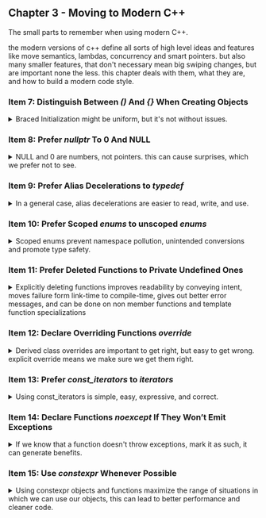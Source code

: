 ## Chapter 3 - Moving to Modern C++

<summary>
The small parts to remember when using modern C++.
</summary>

the modern versions of c++ define all sorts of high level ideas and features like move semantics, lambdas, concurrency and smart pointers. but also many smaller features, that don't necessary mean big swiping changes, but are important none the less. this chapter deals with them, what they are, and how to build a modern code style.

### Item 7: Distinguish Between _()_ And _{}_ When Creating Objects

<details>
<summary>
Braced Initialization might be uniform, but it's not without issues.
</summary>
there are many ways to create objects in cpp, and there are subtle differences between using the normal parentheses, the equal sign and the curly braces.

```cpp
int x(0); // initializer in parentheses
int y = 0; // initializer follows "="
int z{0}; // initializer is in braces
int z2 = {0}; // initializer uses both "=" and curly braces.
```

we will ignore that last option, because we already saw that it can lead to trouble if used together with the auto keyword. the equal sign in a problem, it is used both as an assignment operator and as a constructor call.

```cpp
Widget w1; //default ctor
Widget w2 = w2; //copy constructor.
w1 = w2; //assignment, copy operator=
```

#### The Advantages

<details>
<summary>
Curly braces initialization can work when other cases fail
</summary>
cpp11 introduces the concept of **uniform initialization**, or **braced initialization**. the syntax is the curly braces. we should be able to use it for everything that we could use equal sign or parentheses: from basic variables, initial contents of containers,inside classes and to initialize un-copyable objects.  
in some of those situations, only one of the two classic methods work to initialize a value, but in all cases, the braced initialization does the job.

```cpp
std::vector<int> v1 = {1,2,3}; //vector with initial contents. works
std::vector<int> v2 {1,2,3}; //vector with initial contents. fine.
//std::vector<int> v3 (1,2,3); //doesn't work!

class Widget
{
    private:
    int x{0}; // works
    int y =0; // no problem
    //int z(0); //error! can't be done
};

std::atomic<int> ai1(0); //works
std::atomic<int> ai2{0}; //also works!
//std::atomic<int> ai3 = 0; // doesn't work
```

another feature is that it doesn't allow narrowing conversions between built in types. if it's not 100% assured to work, it won't compile! the standard had to allow this for the older methods to avoid breaking legacy code, but with the new braced initialization, we can get better type safety!

```cpp
double x,y,z;
int sum1(x+y+z); //value truncated to an int.
int sum2 =x+y+z; //value truncated to an int.
//int sum3{x+y+z}; //rejected!
```

another upside of braced initialization is that it avoids another one of those parsing pitfalls. assume Widget has a default constructor and a single argument constructor. if we forget to pass the argument but still have the parentheses, we aren't calling the default constructor, we are actually declaring a function. good luck seeing that in a glance! braced initialization can't be in a function parameter lists declaration, so this is not an issue.

```cpp
Widget w0; // default constructor
Widget w1(0); //great, constructor call;
Widget w2(); // this isn't a compiler error! this is declaration of a function called w2 which takes no value and returns a Widget.
Widget w3{}; // this wil also work and call the default constructor.
```

</details>

#### The Disadvantages

<details>
<summary>
Compilers really, and a I mean really, prefer constructors with std::initializer_lists over other constructors, and the curly braces really loves to turn into std::initializer_lists.
</summary>

Things aren't entirely perfect in the realm of braced initialization. this syntax sometimes carries it's own bag of surprising behavior. we see this a lot with the relationship between the curly braces and the **std::initializer_list class and constructor overload resolution.** we think the code does one thing, but it actually does something else. add the auto keyword to the mix and we have a party.

```cpp
int a = {1}; //weird, but works
auto b = {1}; // surprise! an initializer_list<int> remember item 2?
```

and now for the fun bits, here is a normal, class two two constructors, none of them use a std::initializer_list as arguments.

```cpp
class Widget
{
    Widget(int i, bool b); // constructor 1 - no std::initializer_list involved
    Widget(int i, double d); // constructor 2 - no std::initializer_list involved
};

Widget w1(10,true); //constructor 1 is called
Widget w2{10,true}; //constructor 1 is called
Widget w3(10,5.0); //constructor 2 is called
Widget w4{10,5.0}; //constructor 2 is called
```

but here is a version that does use std::initializer_list. enjoy the mess of implicit conversations.

```cpp
class Widget
{
    Widget(int i, bool b); // constructor 1
    Widget(int i, double d); // constructor 2
    Widget(std::initializer_list<long double> li);  // constructor 3 - std::initializer_list involved
};

Widget w1(10,true); //constructor 1 is called
Widget w2{10,true}; //bad! constructor 3 is called! 10 and true are converted to long double!
Widget w3(10,5.0); //constructor 2 is called
Widget w4{10,5.0}; //bad! constructor 3 is called! 5.0 and true are converted to long double!
```

and here is another issue, which messes us copy and move constructors.

```cpp
class Widget
{
    Widget(int i, bool b); // constructor 1
    Widget(int i, double d); // constructor 2
    Widget(std::initializer_list<long double> li);  // constructor 3 - std::initializer_list involved
    Widget(const Widget & w); // copy constructor;
    Widget(Widget && w); // copy move constructor;
    operator float() const; //conversion to float;
};

Widget w5(w4); // parentheses, copy constructor
Widget w6{w4}; // nope. w4 is converted into float, float into long double and then initializer list, so constructor 3 is called.
Widget w7(std::move(w4)); // parentheses, move constructor
Widget w8{std::move(w4)}; // curly braces, same as above.
```

compilers really love to match constructors with std::initializer_lists, even if it prevents matches that should be better.

```cpp
class Widget
{
    Widget(int i, bool b); // constructor 1
    Widget(int i, double d); // constructor2
    Widget(std::initializer_list<bool> li);  // constructor 3 - std::initializer_list involved
}
Widget w9(10,5.0);// parentheses, work fine
Widget w10{10,5.0}// braces, error! tries to convert 10,5 into std::initializer_list<bool>, which is narrowing and isn't allowed! ignoring the better option!
```

the std::initializer_list constructors are preferred in nearly all cases, only if there is no possible conversion the compiler falls back to other constructors.

```cpp
class Widget
{
    Widget(int i, bool b); // constructor 1
    Widget(int i, double d); // constructor2
    Widget(std::initializer_list<std::string> li);  // constructor 3 - std::initializer_list involved. but this time a none-numeric type so there is not implicit conversion.
};
Widget w11(10,true); //parentheses, works
Widget w12{10,true}; //braces, works because the compiler doesn't try to force values into strings
Widget w13(10,5.0); //parentheses, works
Widget w14{10,5.0}; ///braces, works because the compiler doesn't try to force values into strings.
```

a final edge case is the case of empty braces for a class that supports default constructor and initialization with std::initializer_list. what do they empty braces mean in this situation? is it an empty list or no arguments? **the rule is that you should get default constructor**. if we want the empty list, we should create it.

```cpp
class Widget
{
    Widget();//default constructor
    Widget(std::initializer_list<std::string> li); //initialization with std::initializer_list.
};

Widget w15; //default;
Widget w16{}; //default;
Widget w17(); //actually a function declaration, sorry.
Widget w18({});// empty initializer_list
Widget w19{{}};// empty initializer_list
```

this weird behavior hits the c++ community in the place that hurts us the most, std::vector. the vector has a constructor taking an std::initializer_list for initial values and a constructor for the number of elements and the initial value of each element.

```cpp
std::vector<int> v1(10,20); //vector with 10 elements of value 20;
std::vector<int> v2{10,20}; //vector with two elements, 10 and 20.
```

as class creators, we should be careful when adding std::initializer_list to our constructors, and we should design our objects so that they behave the same for regular parentheses and curly braces.  
as class consumers, we need to choose deliberately what we call, and what is our default style of constructor call.

if we have a template class, we get another layer of fun, because now we also must decide how to forward calls. in this example, a variadic template argument needs to be constructed into T, and we have to choose how. and there is no correct choice.

```cpp
template<typename T, typename... Ts>
void doSomeWork(Ts &&... params)
{
    T localObject1(std::forward<Ts>(params)...); //using parentheses
    T localObject2{std::forward<Ts>(params)...}; //using curly braces
}
```

in the standard, std::make_unique and std::make_shared decided on the parentheses call, which is included in the documentation.

</details>

#### Things to Remember

> - Braced initialization is the most widely usable initialization syntax, it prevents narrowing conversions, and it’s immune to C++’s most vexing parse.
> - During constructor overload resolution, braced initializers are matched to
>   std::initializer_list parameters if at all possible, even if other constructors offer seemingly better matches.
> - An example of where the choice between parentheses and braces can make a
>   significant difference is creating a std::vector<numeric type> with two
>   arguments.
> - Choosing between parentheses and braces for object creation inside templates
>   can be challenging

</details>

### Item 8: Prefer _nullptr_ To 0 And NULL

<details>
<summary>
NULL and 0 are numbers, not pointers. this can cause surprises, which we prefer not to see.
</summary>
the value 0 is an int, we can use it as a pointer address, but that's a fallback. we can define NULL to be 0 or as long type with value zero, the problem is that neither zero or NULL are pointers types.
in classic C++, this meant that we could get some surprises if we had overloads for int and pointer types. and type conversions might results in weird behavior again.

```cpp
#define NULL 0;
// regular null, int
#define LongNULL 0L;
//long null, long;
void f(int);
void f(bool);
void f(void*);
f(0); // calls f(int)
f(NULL); // might not compile, or worse, will call f(int), but never f(void*)
f(LongNULL); //ambiguous call, long can be converted to either int, bool or void*, the same level of priority
```

there is a guideline to avoid overloading on pointer and integral types, exactly because of this reason. in contrast, nullptr isn't an integral type, its' actual type is std::null_pointer_t. a type that can acts as a pointer to any other type, but can't be converted into other types. it also allows us more expressiveness, if something is compared to nullptr, it must be a pointer;

```cpp
f(nullptr); //calls f(void*)
auto res = foo(); //some function with some return type;
if (res ==0) //this is what res ==NULL means
{
    //does that mean res was a number?
}
if (res == nullptr)
{
    //now it's clear res is a pointer.
}
```

this also has advantages with templates. in this example we have functions and a mutex for each function. we can somehow convert zero and NULL to smart pointer types, but nullptr won't budge into something that it's not.

```cpp
int f1(std::shared_ptr<Widget> spw);
double f2(std::unique_ptr<Widget> upw);
bool f3(Widget* pw);
std::mutex f1m,f2m,f3m;
using MuxGuard = std::lock_guard<std::mutex>; // using statement c++
{
    MuxGuard(f1m);
    auto result = f1(0); // no problem int is int; nullptr won't work here
}
{
    MuxGuard(f2m);
    auto result = f2(NULL); //NULL is int, and int can be boolean. nullptr won't work here
}
{
    MuxGuard(f3m);
    auto result = f3(nullptr); //pointer is pointer,
}
```

and here is a templated version

```cpp
template<typename FuncType,typename MuxType, typename PtrType>
auto lockAndCall(FuncType func, MuxType & mutex,PtrType ptr)-> decltype(func(ptr))
{
MuxGuard g(mutex);
return func(ptr);
}

auto r1 =lockAndCall(f1,f1m,0); //error! f1 isn't expecting int, it wants a unique_ptr;
auto r1 =lockAndCall(f2,f2m,NULL); //error! f2 isn't expecting int, it wants a shared_ptr;
auto r1 =lockAndCall(f3,f3m,nullptr); // this is fine, f3 wants a pointer type, which is what it gets.
```

the function's return type is whatever the return type of calling func on ptr is. that's what decltype does. in c++14 we won't even need that decltype.
when we use nullptr. we get type safety and less surprises.

#### Things to Remember

> - Prefer nullptr to 0 and NULL.
> - Avoid overloading on integral and pointer types.

</details>

### Item 9: Prefer Alias Decelerations to _typedef_

<details>
<summary>
In a general case, alias decelerations are easier to read, write, and use.
</summary>
in classic c/c++98 fashion, if we wanted to shorten the name of a type, we could use typedef. in modern c++,we have alias decelerations. at first glance, they seem to be the same thing, just with the positions switched.

```cpp
typedef std::unique_ptr<std::unordered_map<std::string, std::string>> UPtrMapSS; //typedef, a unique_pointer to unordered map of key string and value string.
using APtrMapSS = std::unique_ptr<std::unordered_map<std::string, std::string>> ;// alias deceleration;
```

but when we get to function types, the difference is clearer. the alias deceleration is consistent.

```cpp
typedef void (*FP_TD)(int, const std::string &); //typedef, the type name is FP_DD. better not forget the *.
using FP_AD = void(*)(int, const std::string &); //alias declaration, they name is always in the left side,
```

but another case for them to shine is templates: alias decelerations can be templated and nested, typedef can at best be hacked into submission using a templated struct.
in this case, we try to define a list for any type using a custom allocator.

```cpp
template <typename T>
using MyAllocatedAliasList = std::list<T,MyAllocator<T>>;
MyAllocatedAliasList<Widget> aliasLw;

template<typename T>
struct MyAllocatedList{
    typedef std::list<T, MyAllocator<T>> type;
};
MyAllocatedList<Widget>::type lw;
```

and now typedef inside a template to create a linked list, we must precede the typedef name with _typename_

```cpp
//alias declaration.
template <typename T>
class AliasWidget
{
private:
    MyAllocatedAliasList<T> list;// this is all;
};
//typedef
template<typename T>
class Widget{
    private:
    typename MyAllocatedList<T>::type list; // typename preceding and ::type
}
```

here is an example of bad code that will cause issus with typedef, we are dependent on T and MyAllocatedList, so if someone changed the specialization and defined type differently, things will be bad.

```cpp
class Wine{
    //..
};
template<>
class MyAllocatedList<Wine> //temperate specialization on MyAllocatedList<Wine>
{
    private:
    enum class WineType
    {White,Red,Rose};
    WineType type;//oops, now type is a data member

};
```

in the case of templates, c++11 gives us _type traits_ inside the header<type_traits>. notice how they all use the ::type to match the type, this is actually a usage of the typedef version for historical reasons.

- std::remove_const\<T>::type - return T from const T;
- std::remove_reference\<T>::type - return T from & and T&&;
- std::add_lvalue_reference\<T>::type - return T& from T;

c++14 decided that alias decelerations are better, so they introduced a shorthand for this.

- std::remove_const_t\<T>- return T from const T;
- std::remove_reference_t\<T> - return T from & and T&&;
- std::add_lvalue_reference_t\<T> - return T& from T;

#### Things to Remember

> - typedefs don’t support templatization, but alias declarations do.
> - Alias templates avoid the “::type” suffix and, in templates, the “typename”
>   prefix often required to refer to typedefs.
> - C++14 offers alias templates for all the C++11 type traits transformations

</details>

### Item 10: Prefer Scoped _enums_ to unscoped _enums_

<details>
<summary>
Scoped enums prevent namespace pollution, unintended conversions and promote type safety.
</summary>
C style enum are unscoped,they belong in the same scope as other variables. scoped enums are limited inside their own scope. this scope behaves like a mini-namespace. this means we can reduce namespace pollution.

```cpp
enum Color{black,white,red}; //unscoped enum, black, white,red are same scope as Color;
//auto white = false; //error! white is already declared!

enum class ScopedColor{green, blue, orange}; //scoped enum, the values exist only int the ScopedColor scope.
auto green = 9; //no problem, green is in this scope, and the ScopedColor::green is a different scope.
auto blueC = ScopedColor::blue; //fine;
auto orangeC = orange; //error! no such thing as orange, only ScopedColor::orange
```

another advantage of scoped enums is that they provide strong typing. and they don't implicitly convert into numerics. un scoped enums can participate in any operation involving numbers, even when it doesn't make sense!

```cpp
enum Color{black,white,red}; //unscoped enum
std::vector<std::size_t> primeFactors(std::size_t x); //function
Color c = red; //enum
if (c < 14.5) //compare color to double!
{
    auto factors = primeFactors(c); //what are the prime factors of red?
}
```

if we use a scoped enum, we no longer have implicit conversions, and if we want to do something weird, that's our choice.

```cpp
enum class Color{black,white,red}; //unscoped enum
std::vector<std::size_t> primeFactors(std::size_t x); //function
Color c = Color::red; //enum
//if (c < 14.5) //error!
if (static_cast<double>(c)<14.5) //explicit casting, will work
{
    //auto factors = primeFactors(c); //also an error!
    auto factors = primeFactors(static_cast<std::size_t>(c)); //again, will work
}
```

a third advantage for scoped enums is that they can be forward declared. truth to be told, unscoped enums can also be forward declared, but there's an issue. the forward declaration of enums requires the size to be known. the underlying default type of scoped-enums is int. but we can set it to a different type.

```cpp
enum class Status1{A=-1,B=9}; //underlying type is int;
enum class Status2: std::uint32_t{A,B,C}; //underlying type is unsigned int for a 32 bit machine;
```

anyway, we can forward declare enums, if we want to.

there is one case where uns-coped enums might be preferable, this is for getting elements out of a tuple from the get<> template. there are ways to overcome the issue,though.

```cpp
using UserInfo = std::tuple<std::string, std::string, std::size_t>; //type alias, fields are name, email, reputation
userInfo uInfo;
auto emailValue = std::get<1>(uInfo); // 1 is the index of the email.
enum UserInfoFields {Name, Email,Reputation}; // unscoped enum
auto repValue = std::get<Reputation>(uInfo); // this is good for readability.
enum class ScopedInfoFields{NameScoped, EmailScoped,ReputationScoped}; //scoped enum
//auto nameValue = std::get<ScopedInfoFields::NameScoped>(uInfo); // error! we need std::size_t
auto nameValue = std::get<static_cast<std::size_t>(ScopedInfoFields::NameScoped)>(uInfo); // this works, but so much typing.
```

if we want to avoid the long typing, we can write a function, but it must be known in compile-time, so a constexpr, and while we're here, let's template it for any type of enum and return type. we can even use auto in c++14 to reduce the weird parts of the code!

```cpp
// most basic form
constexpr std::size_t GetUserField(ScopedInfoFields field)
{
    return static_cast<std::size_t>(field);
}
// c++11 form
template<typename E>
constexpr typename std::underlying_type<E>::type // return type
ToUType(E enumerator) noexcept
{
        return static_cast<std::underlying_type<E>::type>(enumerator);

}
// c++14 form v1
template<typename E>
constexpr std::underlying_type_t<E> ToUType141(E enumerator) noexcept
{
    return static_cast<std::underlying_type_t<E>>(enumerator);
}

// c++14 form v2
template<typename E>
constexpr auto ToUType142(E enumerator) noexcept
{
    return static_cast<std::underlying_type_t<E>>(enumerator);
}

//usage
auto nameValue = std::get<ToUType142(ScopedInfoFields::NameScoped)>(uInfo);
```

the extended form still requires more typing, but it's worth it.

#### Things to Remember

> - C++98-style enums are now known as unscoped enums.
> - Enumerators of scoped enums are visible only within the enum. They convert
>   to other types only with a cast.
> - Both scoped and unscoped enums support specification of the underlying type.
>   The default underlying type for scoped enums is int. Unscoped enums have no
>   default underlying type.
> - Scoped enums may always be forward-declared. Unscoped enums may be
>   forward-declared only if their declaration specifies an underlying type.

</details>

### Item 11: Prefer Deleted Functions to Private Undefined Ones

<details>
<summary>
Explicitly deleting functions improves readability by conveying intent, moves failure form link-time to compile-time, gives out better error messages, and can be done on non member functions and template function specializations
</summary>

Usually, no function declaration means that there is no function to call,but sometimes things aren't so simple. c++ has some _'special member functions'_, which are automatically generated when they are needed. [Item 17]() introduces the concept in greater details, but for now we will focus on the copy constructor and copy assignment operator.

in classic C (c++98) the way to prevent those functions from being called was to declare them as private and not define them. this was done for classes and objects in the library where it was not clear what copying them means.

here is code for the basic io stream:

```cpp
template<class charT, class traits= char_traits<CharT>>
class basic_ios:public ios_base{
    public:
    //...
    private:
    basic_ios(const basic_ios&); //not defined
    basic_ios& operator=(const basic_ios&); //not defined
}
```

making the function private means they can't be called from outside, and not defining them means that even if a member function tries to call them, it'll cause an linking error.

in modern c++, we can to something better, mark them both as _'deleted functions'_

```cpp
template<class charT, class traits= char_traits<CharT>>
class basic_ios:public ios_base{
    public:
    //...

    basic_ios(const basic_ios&) = delete; // deleted
    basic_ios & operator=(const basic_ios&) = delete; // deleted
}
```

Deleting functions isn't just a stylistic choice. any file trying to call the functions will fail to compile, so we moved our error detection closer. by convention, deleted functions should be public, this is done because compilers might check for accessability before and report the function is private (which is an important detail, but not informative) rather than that it was deleted (which is the critical reason for the failure). **in general** public functions provide better error message from compilers.

#### Not Just Member Functions

An additional advantage of deleting functions is that while only member functions can be made private, any function can be deleted. this means we can restrict type conversions by providing overloads and deleting them.

```cpp
bool isLucky(int number);

if (isLucky('a')) // char can become int
{

}
if (isLucky(true)) // bool can become int
{

}
if (isLucky(3.5)) // should we truncate to 3? who makes this choice>
{

})
```

all of the calls above are possible, but if we want to block them, we can do so with deleted functions

```cpp
bool isLucky(char) = delete; //no more char
bool isLucky(bool) = delete; // no more boo;
bool isLucky(double) = delete; //no more double, or float. float prefers to become double
```

now all of the calls will fail during compilation. the functions don't exist, but they are part of the overload resolution process. we can do something similar with templated functions. let's say we have a function that process pointers of a generic type, and we never want to call it with a void* pointer (which can't be dereferenced) or a char* pointer (which should be handled by sting operations). we can simply provide deleted template specializations.

```cpp
template<typename T>
void processPointer(T* ptr);

template<>
void processPointer<void>(void* ptr) = delete;

template<>
void processPointer<char>(char* ptr) = delete;
```

we can go a step further and delete const volatile void* and const volatile char* overloads, or other types of character types (std::wchar_t, std::char16_t, std::char32_t)

in the case of function templates inside a class, we couldn't disable them by using the private method, because all function template specializations have the same access modifier. however, we can delete templates functions specializations, although the process requires deletion from outside the class scope.

```cpp
class Widget
{
    public:
    //...
    template<typename T>
    void processPointer(T* ptr)
    {
        //...
    }
    private:
    /*
    template<>
    void processPointer<void>(void* ptr) // this can't be done
    {
        //...
    }
    */
};
template<>
    void Widget::processPointer<void>(void* ptr) = delete; // this can be done.
```

#### Things to Remember

> - Prefer deleted functions to private undefined ones.
> - Any function may be deleted, including non-member functions and template
>   instantiations.

</details>

### Item 12: Declare Overriding Functions _override_

<details>
<summary>
Derived class overrides are important to get right, but easy to get
wrong. explicit override means we make sure we get them right.
</summary>
Object oriented programming in c++ revolves around classes, inheritance and virtual functions. but the number of ways we can fail to properly override a virtual function in a derived class is surprisingly large.

_overriding_ and _overloading_ sound similar and are parts of polymorphism, but aren't the same.
below is some code example

```cpp
class Base{
    public:
    virtual void doWork();
    //...
};
class Derived : public Base
{
    public:
    virtual void doWork(); //override, "virtual" is optional.
};
std::unique_ptr<Base> upb = std::make_unique<Derived>(); //unique ptr
upb->doWork(); //function call through the virtual function,
```

for an override to occur, the following must happen

- the base class function must be virtual
- the based and derived classes function names must be identical(this doesn't apply to destructors)
- the parameter types of the base and the derived functions must be identical.
- the _const-ness_ of the base and the derived functions must be identical
- the return types and exception specifications of the base and derived functions must be compatible.

and in modern c++, we also get an additional requirement

- the function _reference qualifiers_ must be identical.

```cpp
class Widget{
    public:
    //...
    void Foo() &; //this version only works when *this Widget is lvalue
    void Foo() &&; //this version only works when *this Widget is rvalue
}
Widget makeWidget(); //some factory function
Widget w; //lvalue widget
w.Foo(); //lvalue version
make.Widget().Foo(); //rvalue version
```

if we fail on one of those conditions, the 'overriding' function will still exists in the code, but it won't be used when called through a base class pointer. these problems can be hard to trace, and there is no compilation or runtime error, all that happens is that we call the wrong code.

here is an example of legal code, but still not what we wanted.

```cpp
class Base
{
    public:
    virtual void mf1() const;
    virtual void mf2(int x);
    virtual void mf3() &;
    void mf4() const;
};
class Derived
{
    public:
    virtual void mf1(); // oops, no const! this is an entirely new virtual function.
    virtual void mf2(unsigned int x); //oops, int and unsigned int, another new virtual function.
    virtual void mf3() &&; //this function is only for rvalue *this*, sorry, new virtual function again
    void mf4() const; // it wasn't a virtual function then, and it isn't one now.
};
```

the compiler might warn you about the issues above, and it might not. it might catch all, some, or none of them, and it might be lost inside a long list of other ignored warnings.

the override keyword will make sure an function that is declared to override another function does so. if it's doesn't its a compile-time error. in the example above, adding _override_ to the derived class will reveal that they aren't overriding any function (even mf4!). and if we have the override specifier, we can change the base class signature and then the compiler will tell us where all of the overriding functions in the derived classes are.

the _override_ and _final_ keywords are **contextual keywords**, they are reserved only in certain cases. they don't mess with old C legacy code that happens to use those names.override specifies a function overrides a function in base class, final declares no further overrides of the function are allowed in derived classes, or that the class cannot be derived from.

#### Member Function Reference Qualifiers

if we want a function to only accept lvalues, we declare it to take non-const references, if we want an rvalue only, we use the rvalue reference parameter.

```cpp
void Foo(Widget & w); //only lvalue
void Foo(Widget && w); //only rvalue
```

the reference qualifiers relate to the calling object,they aren't as popular as 'const' qualifiers, but they can be useful, imagine an object with a vector as a member variable, and a method that returns a reference to that vector.

```cpp
class Widget{
    public:
    using DataType = std::vector<double>; //alias deceleration
    //...
    DataType & data(){return values;} // returns a reference to the vector.
    private:
    DataType values;
};
Widget w;
auto vals1 = w.data(); // copy w.values into val1;
Widget makeWidget(); //factory function
auto vals2 = makeWidget().data(); // again, copy values, even though we could have used move semantics instep
```

by using reference qualifiers, we can have a correct behavior for this case.

```cpp
class Widget{
    public:
    using DataType = std::vector<double>; //alias deceleration
    //...
    DataType & data() & {return values;} // returns a lvalue reference to the vector.
    DataType data() && {return std::move(values);} // returns a rvalue.
    private:
    DataType values;
};
```

#### Things to Remember

> - Declare overriding functions override.
> - Member function reference qualifiers make it possible to treat lvalue and
>   rvalue objects (\*this) differently.

</details>

### Item 13: Prefer _const_iterators_ to _iterators_

<details>
<summary>
Using const_iterators is simple, easy, expressive, and correct.
</summary>
*const_iterators* are the STL Equivalent to pointer-to-const. they point to values that may not be modified. we should use const whenever possible, so if we have an iterator that shouldn't modify a value, it should be a const_iterator.

in classic c++, const iterator weren't well supported, if we wanted to add an element to a vector at some position, it was easy using iterators

```cpp
std::vector<int> values;
//...
std::vector<int>::iterator it = std::find(values.begin(),values.end(),1983);
values.insert(it,1998);
```

but if we wanted to be clear, it should be a const iterator, as it's not modifying the values. this is how c++98 programmers might write it. **and it might not even work**.

```cpp
typedef std::vector<int>::iterator IterT; // we didn't have auto
typedef std::vector<int>::const_iterator ConstIterT; // so typedefs, we also didn't have aliases.
std::vector<int> values;
//...
ConstIterT = std::find(static_cast<ConstIterT>(values.begin()),static_cast<ConstIterT>(values.end()),1983);
values.insert(static_cast<IterT>(it),1998); //may not compile
```

we need to cast the end and begin iterators, because in c++98, we couldn't get a const*iterator for a non-const container. there were other ways besides casting. we then need to cast back to iterator before calling the insert function, and even that's not guaranteed to work, there was no portable conversion from const_iterator to an iterator. it didn't make sense to go through all of the trouble, so const was used \_when practical* (we would want to use it _when possible_).

c++11 made things easier, _cbegin()_ and _cend()_ produce const*iterators even from non-const containers, the \_insert()* and _erase()_ functions can work with const iterators, and we even got _auto_ to reduce typing. now using const_iterators is just as easy as using regular iterators.

```cpp
std::vector<int> values;
//...
auto it = std::find(values.cbegin(),values.cend(),1983);
values.insert(it, 1998);
```

things get a bit muddier for generic code, if we want to use this approach on container-like data-structures. some classes offers those functions as non-member functions, so our generic code will look like this in **c++14**.

```cpp
template<typename T,typename V>
void findAndInsert(C& container,const V& targetVal,const V& insertVal)
{
    auto it = std::find(std::cbegin(container),std::cend(container),targetVal); // using non member functions
    container.insert(it,insertVal);
}
```

in **c++11 this will not work**, only _end()_ and _begin()_ were added as free function _cbegin(),cend(),rbegin(),rend(),crbegin(),crend()_ weren't added at that time. we could hide the fact with some templates.

```cpp
template<class C>
auto cbegin(const C& container)->decltype(std::begin(container))
{
    return std::begin(container);
}
```

because of how calls are resolved, a templated function will only be called if there is no explicit function or specialized template, so containers with _cbegin()_ will use their own function. this template takes advantage of the fact that c++11 ensures that calling _begin()_ on a const container will return a const_iterator, so this will work for const containers as well. c++11 also returns the first element pointer when the function is called on an array, and the same const rules apply.

#### Things to Remember

> - Prefer const_iterators to iterators.
> - In maximally generic code, prefer non-member versions of begin, end,
>   rbegin, etc., over their member function counterparts

</details>

### Item 14: Declare Functions _noexcept_ If They Won’t Emit Exceptions

<details>
<summary>
If we know that a function doesn't throw exceptions, mark it as such, it can generate benefits.
</summary>

in the age of c++98, exceptions were a challenging issue, libraries were expected to detail which exceptions are thrown, and client code might break if something changed. the compilers offered no help in maintaining consistency and things were chaotic.

When c++11 rolled around, the general opinion changed and it was decided that the important thing about functions and and exceptions was whether or not they had them. A function can guarantee that it doesn't throw exceptions, or it can't guarantee it and might throw exceptions. the c++98 exception specifiers are still legal code, but are deprecated. only the _noexcept_ specifier is relevant.

specifying functions _noexcept_ helps users write better code, just as much as making a function _const_ does. not only that, it also helps compilers optimize code and generate better programs.

```cpp
int f1(int x) throw(); //no exceptions, c++98 style
int f2(int x) noexcept; // no exception, c++11 style
```

in the c++98 style, an exception thrown from f1 will result in call stack un-wounding, and eventually termination. in c++11 style, an exception from f2 _might_ un-wound the call stack, and it _might not_ do so before termination. because there is no guarantee of un-wounding the call stack, compilers aren't required to keep it in a state that it is possible to un-wound from. there is no requirement to maintain the objects and destroy them in an inverse order of construction.

c++98 _throw()_ doesn't offer that kind of flexibility.

```cpp
void foo1() noexcept; //optimizable code.
void foo2() noexcept(true); //optimizable code. explicit usage

void foo3() throw(); //less optimizable code - change to modern style
void foo4(); //less optimizable code - decide if there are exceptions possible
void foo5() noexcept(false); //less optimizable code - we know we might throw exceptions
```

The case for _noexcept_ is even stronger in some cases, like move semantics. imagine this c++98 code. declare a vector, and push another element to it.

```cpp
std::vector<Widget> vw;
//... code happens here
Widget w;
vw.push_back(w);
```

When we add an element to a vector, we first check if there is enough space for it (size == capacity), and if not, there is in internal request for more memory, and than transferring the elements to the new chunk of memory. in the age of c++98, this was done with all copying elements first and then destroying them in the old data. this was was done to ensure that **push_back()** offered strong exception safety guarantee. if something failed in the copying process, the original data was unchanged.  
in c++11, we would want to make use of move semantics rather than copying, but this runs the risk of violating that guarantee, if we failed to move one of the elements, the original state of the data was already changed. because of this reason, c++11 couldn't change all of the resize operations, but if we ensure it that there are no exceptions possible, the vector can use the move semantics instead, with the driving idea be _"move if you can, but copy if you must"_. this holds true for other function with strong exception guarantee (std::vector::reserve, std::deque::insert, etc...). If the compiler is assured that there is no possibility of throwing an exception, it can use the faster move operations. if the required function is _noexcept_, we get better results.

**swap** functions also benefit from _noexcept_. swaps are used in many STL algorithms, so optimizing them would have cascading benefits. many types in the STL have the swap function _noexcept_ depending on the user type.

```cpp
//array swap
template<class T, size_t N>
void swap(T (&a)[N], T (&b)[N]) noexcept(noexcept(swap(*a,*b)));
//pair swap
template<class T1, class T2>
struct pair{
void swap(pair & p) noexcept(noexcept(swap(first,p.first)) &&
                             noexcept(swap(second,p.second)));
}
```

these functions are _conditionally noexcept_, if the expressions inside the clauses are noexcept, then they noexcept. _noexcept_ takes a boolean argument, default to false, so if we check the noexcept of some other function, we can 'inherit' that value from it.

#### The Danger

it's true that _noexcept_ functions can be pretty beneficial, but if we make them such, it's a commitment to keep them this way. client code might depend on classes and functions being _noexcept_ and changing them might break something in the long run.
most functions are, and should be, exception neutral. they might not throw exceptions by themselves, but they call other functions, and those functions might throw. going out of the way to force a function to be _noexcept_ (trying to catch all exceptions internally, returning error codes) can make the code less readable, heavier and have more code branches, this might effect the negatively performance more than any gains from the _noexcept_ optimizations.

some functions should be _noexcept_, the memory de-allocator functions (operator delete and operator delete[]) and destructors are all implicitly _noexcept_. the only way for a destructor not be implicitly _noexcept_ is if some data member destructor is _noexcept(false)_, and throwing an exception from a destructor is undefined behavior.

#### Wide and Narrow Contracts

functions with wide contracts have no pre-conditions, they can be called regardless of the state of a program, and impose no constraints on the argument passed to it. functions with wide contracts never exhibit undefined behavior.
functions without wide contracts are 'narrow contracts', if a precondition was violated, results are undefined.

when we write functions, if the function has a wide contract, and we know it doesn't emit exceptions (or call functions that emit them), we can safely declare it _noexcept_.
functions we narrow contracts are a tricker issue. say we have a precondition, we don't check it in the functions, as it is assumed to caller checked before hand. what do we do if the preconditions wasn't satisfied?

regarding the issue of compilers helping us identify issues, this is legal code.

```cpp
void setup();
void cleanup();
void doWork() noexcept
{
    setup();
    //..
    cleanup();
}
```

the doWork is declared noexcept even though setup and cleanup aren't. it might be that the documentation for them ensures no exceptions, maybe they were written in C or in C++98 style. the compiler will not warn us about this.

#### Things to Remember

> - noexcept is part of a function’s interface, and that means that callers may
>   depend on it.
> - noexcept functions are more optimizable than non-noexcept functions.
> - noexcept is particularly valuable for the move operations, swap, memory
>   de-allocation functions, and destructors.
> - Most functions are exception-neutral rather than noexcept.

</details>

### Item 15: Use _constexpr_ Whenever Possible

<details>
<summary>
Using constexpr objects and functions maximize the range of situations in which we can use our objects, this can lead to better performance and cleaner code.
</summary>
Constexpr is a confusing keyword, when applied to a objects, it's an extreme version of const. but when applied to a function, it has a different meaning. knowing what is possible with constexpr and how to use it can yield benefits, so it's advised to make the effort to use it properly.

Constexpr indicates something that's not only constant and not changing, but also something that's known during compilation time. in terms of functions, things are nuanced. the results of a constexpr function don't have to be const, or even known during compilation. and those are good features of constexpr.

#### Constexpr Objects

Constexpr values are const which are const, and their value is known during compilation (actually, translation, which is part compilation part linking). this makes them privileged values, they can be placed in the read-only memory and they can be used when c++ requires _integral constant expressions_, like specifying array sizes, std::arrays, integral template specifiers, enumerator values, memory alignment specifiers, and more. Declaring a variable constexpr ensures that the value is known during compile-time.

```cpp
int sz; // not a constexpr value
//constexpr auto arraySize =s1; //error! sz isn't know at compile time!
//std::array<int, sz>; //error! same!
constexpr auto arraySize2 =10
std::array<int, arraySize2>;
</details>
```

even using the const keywords doesn't save us

```cpp
int sz; // still not constexpr;
const auto arraySize =sz; //no problem, arraySize is a const copy of sz;
//std::array<int, arraySize>; //error! must be known during compile time!
```

All constexpr objects are const, but not all const objects are constexpr. if we want to ensure the compiler can use a value during compile time, we use the constexpr keyword.

#### Constexpr Functions

Constexpr functions produce compile-time constants when they are called with compile-time constraints. if we call them with constexpr values, we get compile time constants, if we call them we values that depend on runtime, we won't get the value until runtime.

> - constexpr functions can be used in contexts that demand compile-time constants. If the values of the arguments you pass to a constexpr function in such a context are known during compilation, the result will be computed during compilation. If any of the arguments’ values is not known during compilation your code will be rejected.
> - When a constexpr function is called with one or more values that are not known during compilation, it acts like a normal function, computing its result at runtime. This means you don’t need two functions to perform the same operation, one for compile-time constants and one for all other values. The constexpr function does it all.

lets try writing a constexpr version of std::pow

```cpp
constexpr int pow(int base, int exp) noexcept //constexpr don't throw
{
    //... implementation below
}
constexpr auto numConditions =5;
std::array<int,pow(3, numConditions)> results;
```

constexpr function can work in both compile time and runtime.

the constexpr function was expanded between c++11 and c++14. in c++11,we were limited to one statement, the return statement. so our code would have looked like this.

```cpp
constexpr int pow(int base, int exp) noexcept
{
    return (exp == 0 ? 1: base *pow(base,exp-1));
}
```

in c++14, restrictions were looser, and we could write something like this. we can declare variables, and even use loops, but the function is still limited to taking and returning **literal** types.

```cpp
constexpr int pow(int base, int exp) noexcept
{
   auto result = 1;
   for (int i=0; i<exp; ++i)
   {
       result *=base;
    }
   return result;
}
```

literal types are objects whose values can be determined during compilation, so we can have constexpr constructors and then use those objects in constexpr context.

```cpp
class Point
{
    public:
    constexpr Point(double xVal=0,double yVal=0) noexcept: x(xVal),y(yVal)
    {

    }
    constexpr double xValue() const noexcept {return x;}
    constexpr double yValue() const noexcept {return y;}

    void setX(double newX) noexcept {x= newX;}
    void setY(double newY) noexcept {y= newY;}

    private:
    double x,y;
};
```

the Point constructor can be made constexpr because the arguments are known at compile time. so we can use Point as a constexpr value

```cpp
    constexpr Point p1(9.4,27.7)
    constexpr Point p2(28.8,5.3)
```

because the getters are also constexpr values, they can be used in constexpr context.

```cpp
constexpr Point midPoint (const Point &p1, const Point &p2) noexcept
{
    return{(p1.xValue()+p2.xValue()/2),(p1.yValue()+p2.yValue()/2)};
}
constexpr auto mid = midPoint(p1,p2);
```

now we have mid as a read only value, so we can use it in all sorts of places which a known value must be used!like getting template or specifying values of enumerators. things which we previously runtime only are now in the realm of compile time. this means faster runtime (but unfortunately, slower compilation).

in c++11,we cant make the setters constexpr functions, as it was required for constexpr member function to be const, and they must return a literal value (which void isn't). in c++14, we can make the setters constexpr functions.

```cpp
class Point{
//...
constexpr void setX(double newX) noexcept {x=newX;}
constexpr void setY(double newY) noexcept {y=newY;}
};
constexpr Point reflection(const Point & p) noexcept
{
    Point result;
    result.setX(-p.yValue());
    result.setY(-p.xValue());
    return result;
}
```

as with noexcept, making a function constexpr means a commitment, we can't easily scale back without possible making a mess of client code that decided to use the function in constexpr context. even adding debugging IO statements are not usually permitted in compile time context.

#### Things to Remember

> - constexpr objects are const and are initialized with values known during compilation.
> - constexpr functions can produce compile-time results when called with arguments whose values are known during compilation.
> - constexpr objects and functions may be used in a wider range of contexts than non-constexpr objects and functions.
> - constexpr is part of an object’s or function’s interface.
